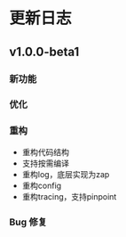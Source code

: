 # 更新日志

## v1.0.0-beta1

### 新功能
### 优化
### 重构
- 重构代码结构
- 支持按需编译
- 重构log，底层实现为zap
- 重构config
- 重构tracing，支持pinpoint
### Bug 修复